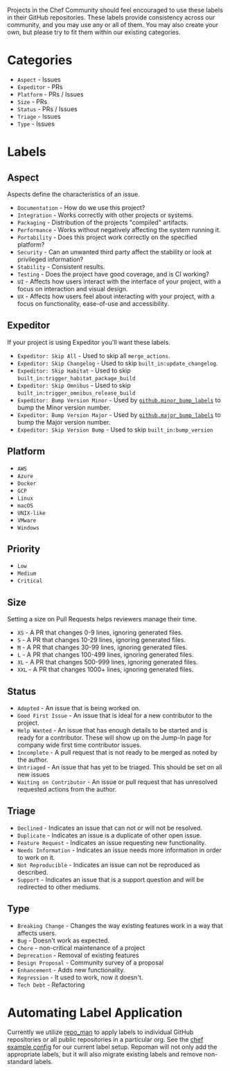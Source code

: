 Projects in the Chef Community should feel encouraged to use these labels in their GitHub repositories. These labels provide consistency across our community, and you may use any or all of them. You may also create your own, but please try to fit them within our existing categories.

# Categories

 - `Aspect` - Issues
 - `Expeditor` - PRs
 - `Platform` - PRs / Issues
 - `Size` - PRs
 - `Status` - PRs / Issues
 - `Triage` - Issues
 - `Type` - Issues

# Labels

## Aspect

 Aspects define the characteristics of an issue.

 - `Documentation` - How do we use this project?
 - `Integration` - Works correctly with other projects or systems.
 - `Packaging` - Distribution of the projects "compiled" artifacts.
 - `Performance` - Works without negatively affecting the system running it.
 - `Portability` - Does this project work correctly on the specified platform?
 - `Security` - Can an unwanted third party affect the stability or look at privileged information?
 - `Stability` - Consistent results.
 - `Testing` - Does the project have good coverage, and is CI working?
 - `UI` - Affects how users interact with the interface of your project, with a focus on interaction and visual design.
 - `UX` - Affects how users feel about interacting with your project, with a focus on functionality, ease-of-use and accessibility.

## Expeditor

 If your project is using Expeditor you'll want these labels.

 - `Expeditor: Skip All` - Used to skip all `merge_actions`.
 - `Expeditor: Skip Changelog` - Used to skip `built_in:update_changelog`.
 - `Expeditor: Skip Habitat` - Used to skip `built_in:trigger_habitat_package_build`
 - `Expeditor: Skip Omnibus` - Used to skip `built_in:trigger_omnibus_release_build`
 - `Expeditor: Bump Version Minor` - Used by [`github.minor_bump_labels`](https://expeditor.chef.io/docs/reference/built_in/#bump-version) to bump the Minor version number.
 - `Expeditor: Bump Version Major` - Used by [`github.major_bump_labels`](https://expeditor.chef.io/docs/reference/built_in/#bump-version) to bump the Major version number.
 - `Expeditor: Skip Version Bump` - Used to skip `built_in:bump_version`

## Platform

 - `AWS`
 - `Azure`
 - `Docker`
 - `GCP`
 - `Linux`
 - `macOS`
 - `UNIX-like`
 - `VMware`
 - `Windows`

## Priority

 - `Low`
 - `Medium`
 - `Critical`

## Size

 Setting a size on Pull Requests helps reviewers manage their time.

 - `XS` - A PR that changes 0-9 lines, ignoring generated files.
 - `S` - A PR that changes 10-29 lines, ignoring generated files.
 - `M` - A PR that changes 30-99 lines, ignoring generated files.
 - `L` - A PR that changes 100-499 lines, ignoring generated files.
 - `XL` - A PR that changes 500-999 lines, ignoring generated files.
 - `XXL` - A PR that changes 1000+ lines, ignoring generated files.

## Status

 - `Adopted` - An issue that is being worked on.
 - `Good First Issue` - An issue that is ideal for a new contributor to the project.
 - `Help Wanted` - An issue that has enough details to be started and is ready for a contributor. These will show up on the Jump-In page for company wide first time contributor issues.
 - `Incomplete` - A pull request that is not ready to be merged as noted by the author.
 - `Untriaged` - An issue that has yet to be triaged. This should be set on all new issues
 - `Waiting on Contributor` - An issue or pull request that has unresolved requested actions from the author.

## Triage

 - `Declined` - Indicates an issue that can not or will not be resolved.
 - `Duplicate` - Indicates an issue is a duplicate of other open issue.
 - `Feature Request` - Indicates an issue requesting new functionality.
 - `Needs Information` - Indicates an issue needs more information in order to work on it.
 - `Not Reproducible` - Indicates an issue can not be reproduced as described.
 - `Support` - Indicates an issue that is a support question and will be redirected to other mediums.

## Type

 - `Breaking Change` - Changes the way existing features work in a way that affects users.
 - `Bug` - Doesn't work as expected.
 - `Chore` - non-critical maintenance of a project
 - `Deprecation` - Removal of existing features
 - `Design Proposal` - Community survey of a proposal
 - `Enhancement` - Adds new functionality.
 - `Regression` - It used to work, now it doesn't.
 - `Tech Debt` - Refactoring

 # Automating Label Application

 Currently we utilize [repo_man](https://github.com/thommay/repo_man) to apply labels to individual GitHub repositories or all public repositories in a particular org. See the [chef example config](https://github.com/thommay/repo_man/blob/master/examples/chef.toml) for our current label setup. Repoman will not only add the appropriate labels, but it will also migrate existing labels and remove non-standard labels.
